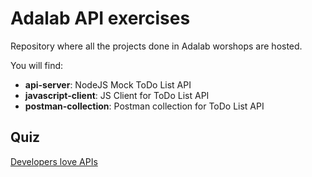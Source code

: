 # Adalab API exercises

Repository where all the projects done in Adalab worshops are hosted.

You will find:
- **api-server**: NodeJS Mock ToDo List API
- **javascript-client**: JS Client for ToDo List API
- **postman-collection**: Postman collection for ToDo List API

## Quiz

[Developers love APIs](https://play.kahoot.it/#/k/b17e2217-292d-42c4-bb44-1744962a64ea)

